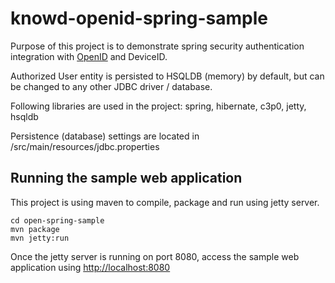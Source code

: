 knowd-openid-spring-sample
==========================

Purpose of this project is to demonstrate spring security authentication integration with [OpenID](http://openid.net) and DeviceID.

Authorized User entity is persisted to HSQLDB (memory) by default, but can be changed to any other JDBC driver / database.

Following libraries are used in the project: spring, hibernate, c3p0, jetty, hsqldb

Persistence (database) settings are located in /src/main/resources/jdbc.properties

Running the sample web application
----------------------------------
This project is using maven to compile, package and run using jetty server.

    cd open-spring-sample
    mvn package
    mvn jetty:run

Once the jetty server is running on port 8080, access the sample web application using [http://localhost:8080](http://localhost:8080)

